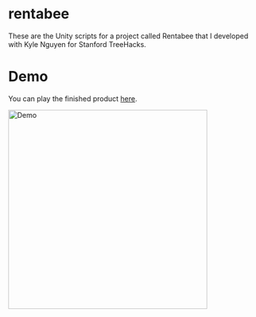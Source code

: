 # rentabee

These are the Unity scripts for a project called Rentabee that I developed with Kyle Nguyen for Stanford TreeHacks.

# Demo

You can play the finished product [here](https://kalechipps.itch.io/rentabee).

<img src='https://i.imgur.com/hK0BHFH.gif' width='400' alt='Demo' />
